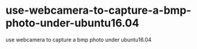 # use-webcamera-to-capture-a-bmp-photo-under-ubuntu16.04
use webcamera to capture a bmp photo under ubuntu16.04
